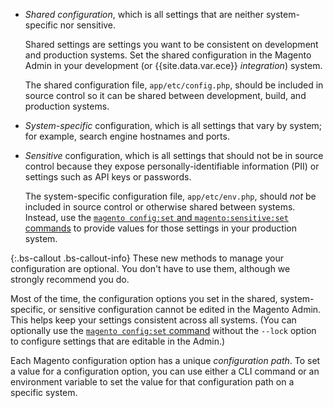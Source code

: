 *	_Shared configuration_, which is all settings that are neither system-specific nor sensitive.

	Shared settings are settings you want to be consistent on development and production systems. Set the shared configuration in the Magento Admin in your development (or {{site.data.var.ece}} _integration_) system.

	The shared configuration file, `app/etc/config.php`, should be included in source control so it can be shared between development, build, and production systems.

*	_System-specific_ configuration, which is all settings that vary by system; for example, search engine hostnames and ports.

*	_Sensitive_ configuration, which is all settings that should not be in source control because they expose personally-identifiable information (PII) or settings such as API keys or passwords.

	The system-specific configuration file, `app/etc/env.php`, should _not_ be included in source control or otherwise shared between systems. Instead, use the [`magento config:set` and `magento:sensitive:set` commands]({{page.baseurl}}/config-guide/cli/config-cli-subcommands-config-mgmt-set.html) to provide values for those settings in your production system.

{:.bs-callout .bs-callout-info}
These new methods to manage your configuration are optional. You don't have to use them, although we strongly recommend you do.

Most of the time, the configuration options you set in the shared, system-specific, or sensitive configuration cannot be edited in the Magento Admin. This helps keep your settings consistent across all systems. (You can optionally use the [`magento config:set` command]({{page.baseurl}}/config-guide/cli/config-cli-subcommands-config-mgmt-set.html) without the `--lock` option to configure settings that are editable in the Admin.)

Each Magento configuration option has a unique _configuration path_. To set a value for a configuration option, you can use either a CLI command or an environment variable to set the value for that configuration path on a specific system.
